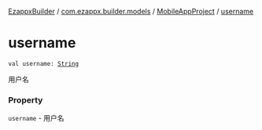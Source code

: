 [EzappxBuilder](../../index.md) / [com.ezappx.builder.models](../index.md) / [MobileAppProject](index.md) / [username](./username.md)

# username

`val username: `[`String`](https://kotlinlang.org/api/latest/jvm/stdlib/kotlin/-string/index.html)

用户名

### Property

`username` - 用户名